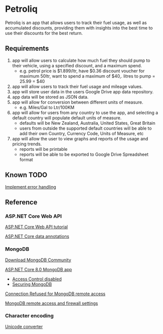 # Petroliq

Petroliq is an app that allows users to track their fuel usage, as well as accumulated discounts, providing them with insights into the best time to use their discounts for the best return.


## Requirements

1) app will allow users to calculate how much fuel they should pump to their vehicle, using a specified discount, and a maximum spend.
    - e.g. petrol price is $1.899/ltr, have $0.36 discount voucher for maximum 50ltr, want to spend a maximum of $40,. litres to pump = 25.99 = $40
2) app will allow users to track their fuel usage and mileage values.
3) app will store user data in the users Google Drive app data repository.
4) app data will be stored as JSON data.
5) app will allow for conversion between different units of measure.
    - e.g. Miles/Gal to Ltr/100KM
6) app will allow for users from any country to use the app, and selecting a default country will populate default units of measure.
    - defaults will be New Zealand, Australia, United States, Great Britain
    - users from outside the supported default countries will be able to add their own Country, Currency Code, Units of Measure, etc
7) app will allow the user to view graphs and reports of the usage and pricing trends.
    - reports will be printable
    - reports will be able to be exported to Google Drive Spreadsheet format
	

## Known TODO

[Implement error handling](https://learn.microsoft.com/en-us/aspnet/core/web-api/handle-errors?view=aspnetcore-8.0)


## Reference

### ASP.NET Core Web API

[ASP.NET Core Web API tutorial](https://www.pragimtech.com/blog/mongodb-tutorial/asp-net-6-rest-api-tutorial/)

[ASP.NET Core data annotations](https://levelup.gitconnected.com/20-important-data-annotations-in-asp-net-core-mvc-f0935dd91661)

### MongoDB

[Download MongoDB Community](https://www.mongodb.com/try/download/community)

[ASP.NET Core 8.0 MongoDB app](https://learn.microsoft.com/en-us/aspnet/core/tutorials/first-mongo-app?view=aspnetcore-8.0&tabs=visual-studio)

- [Access Control disabled](https://stackoverflow.com/questions/41615574/mongodb-server-has-startup-warnings-access-control-is-not-enabled-for-the-dat)
- [Securing MongoDB](https://stackoverflow.com/questions/4881208/how-to-secure-mongodb-with-username-and-password)

[Connection Refused for MongoDB remote access](https://www.mongodb.com/community/forums/t/connection-refused-for-remote-access-of-mongodb-server/235790)

[MongoDB remote access and firewall settings](https://stackoverflow.com/questions/33632409/allow-mongodb-remote-access-for-specific-ip)

### Character encoding

[Unicode converter](https://www.branah.com/unicode-converter)
